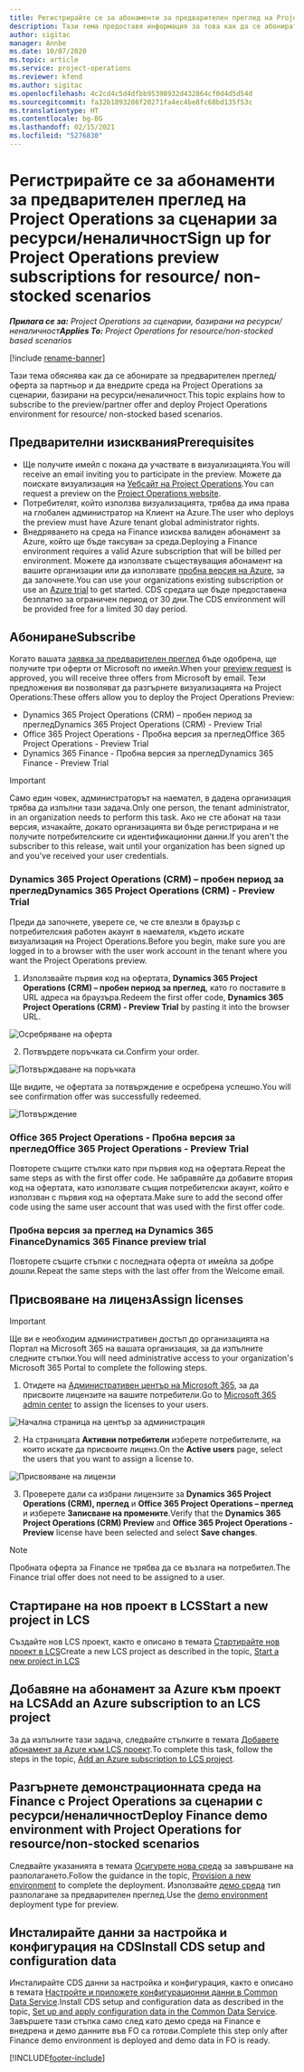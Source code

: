 ```yaml
---
title: Регистрирайте се за абонаменти за предварителен преглед на Project Operations за сценарии за ресурси/неналичност
description: Тази тема предоставя информация за това как да се абонирате и да внедрите Project Operations за сценарии, базирани на ресурс/неналичност.
author: sigitac
manager: Annbe
ms.date: 10/07/2020
ms.topic: article
ms.service: project-operations
ms.reviewer: kfend
ms.author: sigitac
ms.openlocfilehash: 4c2cd4c5d4dfbb95398932d432864cf0d4d5d54d
ms.sourcegitcommit: fa32b1893286f20271fa4ec4be8fc68bd135f53c
ms.translationtype: HT
ms.contentlocale: bg-BG
ms.lasthandoff: 02/15/2021
ms.locfileid: "5276830"
---
```

# <a name="sign-up-for-project-operations-preview-subscriptions-for-resource-non-stocked-scenarios"></a><span data-ttu-id="d7f5d-103">Регистрирайте се за абонаменти за предварителен преглед на Project Operations за сценарии за ресурси/неналичност</span><span class="sxs-lookup"><span data-stu-id="d7f5d-103">Sign up for Project Operations preview subscriptions for resource/ non-stocked scenarios</span></span>

<span data-ttu-id="d7f5d-104">_**Прилага се за:** Project Operations за сценарии, базирани на ресурси/неналичност_</span><span class="sxs-lookup"><span data-stu-id="d7f5d-104">_**Applies To:** Project Operations for resource/non-stocked based scenarios_</span></span>

[!include [rename-banner](~/includes/cc-data-platform-banner.md)]

<span data-ttu-id="d7f5d-105">Тази тема обяснява как да се абонирате за предварителен преглед/оферта за партньор и да внедрите среда на Project Operations за сценарии, базирани на ресурси/неналичност.</span><span class="sxs-lookup"><span data-stu-id="d7f5d-105">This topic explains how to subscribe to the preview/partner offer and deploy Project Operations environment for resource/ non-stocked based scenarios.</span></span>

## <a name="prerequisites"></a><span data-ttu-id="d7f5d-106">Предварителни изисквания</span><span class="sxs-lookup"><span data-stu-id="d7f5d-106">Prerequisites</span></span>

- <span data-ttu-id="d7f5d-107">Ще получите имейл с покана да участвате в визуализацията.</span><span class="sxs-lookup"><span data-stu-id="d7f5d-107">You will receive an email inviting you to participate in the preview.</span></span> <span data-ttu-id="d7f5d-108">Можете да поискате визуализация на [Уебсайт на Project Operations](https://dynamics.microsoft.com/en-us/project-operations/overview/).</span><span class="sxs-lookup"><span data-stu-id="d7f5d-108">You can request a preview on the [Project Operations website](https://dynamics.microsoft.com/en-us/project-operations/overview/).</span></span>
- <span data-ttu-id="d7f5d-109">Потребителят, който използва визуализацията, трябва да има права на глобален администратор на Клиент на Azure.</span><span class="sxs-lookup"><span data-stu-id="d7f5d-109">The user who deploys the preview must have Azure tenant global administrator rights.</span></span>
- <span data-ttu-id="d7f5d-110">Внедряването на среда на Finance изисква валиден абонамент за Azure, който ще бъде таксуван за среда.</span><span class="sxs-lookup"><span data-stu-id="d7f5d-110">Deploying a Finance environment requires a valid Azure subscription that will be billed per environment.</span></span> <span data-ttu-id="d7f5d-111">Можете да използвате съществуващия абонамент на вашите организации или да използвате [пробна версия на Azure](https://azure.microsoft.com/en-us/free/), за да започнете.</span><span class="sxs-lookup"><span data-stu-id="d7f5d-111">You can use your organizations existing subscription or use an [Azure trial](https://azure.microsoft.com/en-us/free/) to get started.</span></span> <span data-ttu-id="d7f5d-112">CDS средата ще бъде предоставена безплатно за ограничен период от 30 дни.</span><span class="sxs-lookup"><span data-stu-id="d7f5d-112">The CDS environment will be provided free for a limited 30 day period.</span></span>

## <a name="subscribe"></a><span data-ttu-id="d7f5d-113">Абониране</span><span class="sxs-lookup"><span data-stu-id="d7f5d-113">Subscribe</span></span>

<span data-ttu-id="d7f5d-114">Когато вашата [заявка за предварителен преглед](https://forms.office.com/FormsPro/Pages/ResponsePage.aspx?id=v4j5cvGGr0GRqy180BHbR56j8lZs0FdAvwT75_WNFyxUMkRDV1NYQU5TNjE2VjhKOVBUNVg2R0s1NC4u) бъде одобрена, ще получите три оферти от Microsoft по имейл.</span><span class="sxs-lookup"><span data-stu-id="d7f5d-114">When your [preview request](https://forms.office.com/FormsPro/Pages/ResponsePage.aspx?id=v4j5cvGGr0GRqy180BHbR56j8lZs0FdAvwT75_WNFyxUMkRDV1NYQU5TNjE2VjhKOVBUNVg2R0s1NC4u) is approved, you will receive three offers from Microsoft by email.</span></span> <span data-ttu-id="d7f5d-115">Тези предложения ви позволяват да разгърнете визуализацията на Project Operations:</span><span class="sxs-lookup"><span data-stu-id="d7f5d-115">These offers allow you to deploy the Project Operations Preview:</span></span>

- <span data-ttu-id="d7f5d-116">Dynamics 365 Project Operations (CRM) – пробен период за преглед</span><span class="sxs-lookup"><span data-stu-id="d7f5d-116">Dynamics 365 Project Operations (CRM) - Preview Trial</span></span>
- <span data-ttu-id="d7f5d-117">Office 365 Project Operations - Пробна версия за преглед</span><span class="sxs-lookup"><span data-stu-id="d7f5d-117">Office 365 Project Operations - Preview Trial</span></span>
- <span data-ttu-id="d7f5d-118">Dynamics 365 Finance - Пробна версия за преглед</span><span class="sxs-lookup"><span data-stu-id="d7f5d-118">Dynamics 365 Finance - Preview Trial</span></span>

> [!IMPORTANT]
> <span data-ttu-id="d7f5d-119">Само един човек, администраторът на наемател, в дадена организация трябва да изпълни тази задача.</span><span class="sxs-lookup"><span data-stu-id="d7f5d-119">Only one person, the tenant administrator, in an organization needs to perform this task.</span></span> <span data-ttu-id="d7f5d-120">Ако не сте абонат на тази версия, изчакайте, докато организацията ви бъде регистрирана и не получите потребителските си идентификационни данни.</span><span class="sxs-lookup"><span data-stu-id="d7f5d-120">If you aren't the subscriber to this release, wait until your organization has been signed up and you've received your user credentials.</span></span>

### <a name="dynamics-365-project-operations-crm---preview-trial"></a><span data-ttu-id="d7f5d-121">Dynamics 365 Project Operations (CRM) – пробен период за преглед</span><span class="sxs-lookup"><span data-stu-id="d7f5d-121">Dynamics 365 Project Operations (CRM) - Preview Trial</span></span> 

<span data-ttu-id="d7f5d-122">Преди да започнете, уверете се, че сте влезли в браузър с потребителския работен акаунт в наемателя, където искате визуализация на Project Operations.</span><span class="sxs-lookup"><span data-stu-id="d7f5d-122">Before you begin, make sure you are logged in to a browser with the user work account in the tenant where you want the Project Operations preview.</span></span>

1. <span data-ttu-id="d7f5d-123">Използвайте първия код на офертата, **Dynamics 365 Project Operations (CRM) – пробен период за преглед**, като го поставите в URL адреса на браузъра.</span><span class="sxs-lookup"><span data-stu-id="d7f5d-123">Redeem the first offer code, **Dynamics 365 Project Operations (CRM) - Preview Trial** by pasting it into the browser URL.</span></span>

![Осребряване на оферта](./media/16RedeemFirstOfferNew.png)

2. <span data-ttu-id="d7f5d-125">Потвърдете поръчката си.</span><span class="sxs-lookup"><span data-stu-id="d7f5d-125">Confirm your order.</span></span>

![Потвърждаване на поръчката](./media/17ConfirmOrderNew.png)

<span data-ttu-id="d7f5d-127">Ще видите, че офертата за потвърждение е осребрена успешно.</span><span class="sxs-lookup"><span data-stu-id="d7f5d-127">You will see confirmation offer was successfully redeemed.</span></span>

![Потвърждение](./media/18OrderConfirmationNew.png)

### <a name="office-365-project-operations---preview-trial"></a><span data-ttu-id="d7f5d-129">Office 365 Project Operations - Пробна версия за преглед</span><span class="sxs-lookup"><span data-stu-id="d7f5d-129">Office 365 Project Operations - Preview Trial</span></span>

<span data-ttu-id="d7f5d-130">Повторете същите стъпки като при първия код на офертата.</span><span class="sxs-lookup"><span data-stu-id="d7f5d-130">Repeat the same steps as with the first offer code.</span></span> <span data-ttu-id="d7f5d-131">Не забравяйте да добавите втория код на офертата, като използвате същия потребителски акаунт, който е използван с първия код на офертата.</span><span class="sxs-lookup"><span data-stu-id="d7f5d-131">Make sure to add the second offer code using the same user account that was used with the first offer code.</span></span>

### <a name="dynamics-365-finance-preview-trial"></a><span data-ttu-id="d7f5d-132">Пробна версия за преглед на Dynamics 365 Finance</span><span class="sxs-lookup"><span data-stu-id="d7f5d-132">Dynamics 365 Finance preview trial</span></span>

<span data-ttu-id="d7f5d-133">Повторете същите стъпки с последната оферта от имейла за добре дошли.</span><span class="sxs-lookup"><span data-stu-id="d7f5d-133">Repeat the same steps with the last offer from the Welcome email.</span></span>

## <a name="assign-licenses"></a><span data-ttu-id="d7f5d-134">Присвояване на лиценз</span><span class="sxs-lookup"><span data-stu-id="d7f5d-134">Assign licenses</span></span>

> [!IMPORTANT]
> <span data-ttu-id="d7f5d-135">Ще ви е необходим административен достъп до организацията на Портал на Microsoft 365 на вашата организация, за да изпълните следните стъпки.</span><span class="sxs-lookup"><span data-stu-id="d7f5d-135">You will need administrative access to your organization's Microsoft 365 Portal to complete the following steps.</span></span>

1. <span data-ttu-id="d7f5d-136">Отидете на [Административен център на Microsoft 365](https://portal.office.com/), за да присвоите лицензите на вашите потребители.</span><span class="sxs-lookup"><span data-stu-id="d7f5d-136">Go to [Microsoft 365 admin center](https://portal.office.com/) to assign the licenses to your users.</span></span>

![Начална страница на център за администрация](./media/14AdminPortal.png)

2. <span data-ttu-id="d7f5d-138">На страницата **Активни потребители** изберете потребителите, на които искате да присвоите лиценз.</span><span class="sxs-lookup"><span data-stu-id="d7f5d-138">On the **Active users** page, select the users that you want to assign a license to.</span></span>

![Присвояване на лицензи](./media/15AssignLicenses.png)

3. <span data-ttu-id="d7f5d-140">Проверете дали са избрани лицензите за **Dynamics 365 Project Operations (CRM), преглед** и **Office 365 Project Operations – преглед** и изберете **Записване на промените**.</span><span class="sxs-lookup"><span data-stu-id="d7f5d-140">Verify that the **Dynamics 365 Project Operations (CRM) Preview** and **Office 365 Project Operations - Preview** license have been selected and select **Save changes**.</span></span>

> [!NOTE]
> <span data-ttu-id="d7f5d-141">Пробната оферта за Finance не трябва да се възлага на потребител.</span><span class="sxs-lookup"><span data-stu-id="d7f5d-141">The Finance trial offer does not need to be assigned to a user.</span></span>

## <a name="start-a-new-project-in-lcs"></a><span data-ttu-id="d7f5d-142">Стартиране на нов проект в LCS</span><span class="sxs-lookup"><span data-stu-id="d7f5d-142">Start a new project in LCS</span></span>

<span data-ttu-id="d7f5d-143">Създайте нов LCS проект, както е описано в темата [Стартирайте нов проект в LCS](create-lcs-project.md)</span><span class="sxs-lookup"><span data-stu-id="d7f5d-143">Create a new LCS project as described in the topic, [Start a new project in LCS](create-lcs-project.md)</span></span>

## <a name="add-an-azure-subscription-to-an-lcs-project"></a><span data-ttu-id="d7f5d-144">Добавяне на абонамент за Azure към проект на LCS</span><span class="sxs-lookup"><span data-stu-id="d7f5d-144">Add an Azure subscription to an LCS project</span></span>

<span data-ttu-id="d7f5d-145">За да изпълните тази задача, следвайте стъпките в темата [Добавете абонамент за Azure към LCS проект](resource-add-azure-subscription-lcs-project.md).</span><span class="sxs-lookup"><span data-stu-id="d7f5d-145">To complete this task, follow the steps in the topic, [Add an Azure subscription to LCS project](resource-add-azure-subscription-lcs-project.md).</span></span>

## <a name="deploy-finance-demo-environment-with-project-operations-for-resourcenon-stocked-scenarios"></a><span data-ttu-id="d7f5d-146">Разгърнете демонстрационната среда на Finance с Project Operations за сценарии с ресурси/неналичност</span><span class="sxs-lookup"><span data-stu-id="d7f5d-146">Deploy Finance demo environment with Project Operations for resource/non-stocked scenarios</span></span>

<span data-ttu-id="d7f5d-147">Следвайте указанията в темата [Осигурете нова среда](resource-provision-new-environment.md) за завършване на разполагането.</span><span class="sxs-lookup"><span data-stu-id="d7f5d-147">Follow the guidance in the topic, [Provision a new environment](resource-provision-new-environment.md) to complete the deployment.</span></span> <span data-ttu-id="d7f5d-148">Използвайте [демо среда](https://docs.microsoft.com/dynamics365/fin-ops-core/dev-itpro/deployment/deploy-demo-environment) тип разполагане за предварителен преглед.</span><span class="sxs-lookup"><span data-stu-id="d7f5d-148">Use the [demo environment](https://docs.microsoft.com/dynamics365/fin-ops-core/dev-itpro/deployment/deploy-demo-environment) deployment type for preview.</span></span> 

## <a name="install-cds-setup-and-configuration-data"></a><span data-ttu-id="d7f5d-149">Инсталирайте данни за настройка и конфигурация на CDS</span><span class="sxs-lookup"><span data-stu-id="d7f5d-149">Install CDS setup and configuration data</span></span>

<span data-ttu-id="d7f5d-150">Инсталирайте CDS данни за настройка и конфигурация, както е описано в темата [Настройте и приложете конфигурационни данни в Common Data Service](resource-apply-pro-setup-config-data.md).</span><span class="sxs-lookup"><span data-stu-id="d7f5d-150">Install CDS setup and configuration data as described in the topic, [Set up and apply configuration data in the Common Data Service](resource-apply-pro-setup-config-data.md).</span></span>
<span data-ttu-id="d7f5d-151">Завършете тази стъпка само след като демо среда на Finance е внедрена и демо данните във FO са готови.</span><span class="sxs-lookup"><span data-stu-id="d7f5d-151">Complete this step only after Finance demo environment is deployed and demo data in FO is ready.</span></span>


[!INCLUDE[footer-include](../includes/footer-banner.md)]